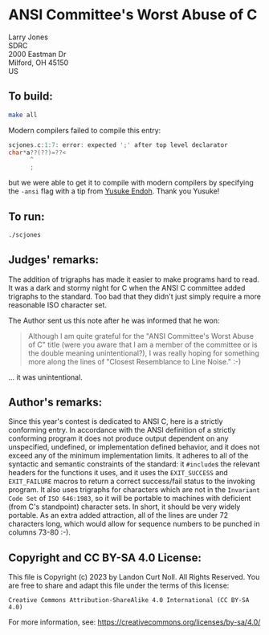 # ANSI Committee's Worst Abuse of C

Larry Jones  
SDRC  
2000 Eastman Dr  
Milford, OH 45150    
US  


## To build:

```sh
make all
```

Modern compilers failed to compile this entry:

```c
scjones.c:1:7: error: expected ';' after top level declarator
char*a??(??)=??<
      ^
      ;
```

but we were able to get it to compile with modern compilers by specifying the
`-ansi` flag with a tip from [Yusuke Endoh](/winners.html#Yusuke_Endoh). Thank
you Yusuke! 


## To run:

```sh
./scjones
```


## Judges' remarks:

The addition of trigraphs has made it easier to make programs hard to read.  It
was a dark and stormy night for C when the ANSI C committee added trigraphs to
the standard.  Too bad that they didn't just simply require a more reasonable
ISO character set.

The Author sent us this note after he was informed that he won:

> Although I am quite grateful for the "ANSI Committee's Worst Abuse of C" title
> (were you aware that I am a member of the committee or is the double meaning
> unintentional?), I was really hoping for something more along the lines of
> "Closest Resemblance to Line Noise."  :-)

... it was unintentional.


## Author's remarks:

Since this year's contest is dedicated to ANSI C, here is a strictly conforming
entry.  In accordance with the ANSI definition of a strictly conforming program
it does not produce output dependent on any unspecified, undefined, or
implementation defined behavior, and it does not exceed any of the minimum
implementation limits.  It adheres to all of the syntactic and semantic
constraints of the standard: it `#include`s the relevant headers for the
functions it uses, and it uses the `EXIT_SUCCESS` and `EXIT_FAILURE` macros to
return a correct success/fail status to the invoking program.  It also uses
trigraphs for characters which are not in the `Invariant Code Set` of `ISO
646:1983`, so it will be portable to machines with deficient (from C's
standpoint) character sets.  In short, it should be very widely portable.  As an
extra added attraction, all of the lines are under 72 characters long, which
would allow for sequence numbers to be punched in columns 73-80 :-).


## Copyright and CC BY-SA 4.0 License:

This file is Copyright (c) 2023 by Landon Curt Noll.  All Rights Reserved.
You are free to share and adapt this file under the terms of this license:

    Creative Commons Attribution-ShareAlike 4.0 International (CC BY-SA 4.0)

For more information, see: https://creativecommons.org/licenses/by-sa/4.0/
